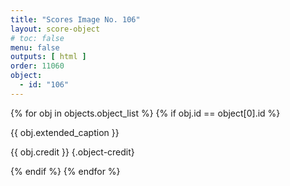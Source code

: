 ```yaml
---
title: "Scores Image No. 106"
layout: score-object
# toc: false
menu: false
outputs: [ html ]
order: 11060
object:
  - id: "106"
---
```


{% for obj in objects.object_list %}
{% if obj.id == object[0].id %}

{{ obj.extended_caption }}

{{ obj.credit }} {.object-credit}

{% endif %}
{% endfor %}
